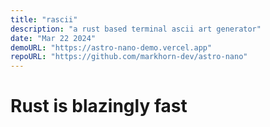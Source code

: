 ```yaml
---
title: "rascii"
description: "a rust based terminal ascii art generator"
date: "Mar 22 2024"
demoURL: "https://astro-nano-demo.vercel.app"
repoURL: "https://github.com/markhorn-dev/astro-nano"
---
```


# Rust is blazingly fast
